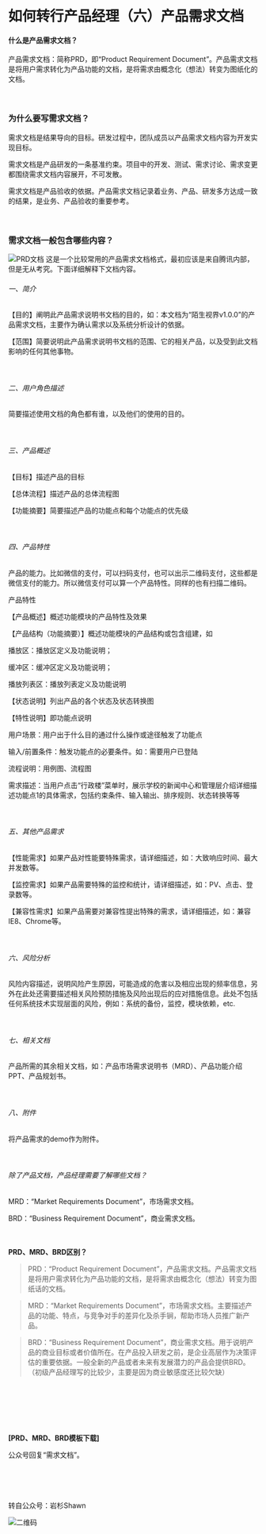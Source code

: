 # 如何转行产品经理（六）产品需求文档

#### 什么是产品需求文档？

产品需求文档：简称PRD，即“Product Requirement Document”。产品需求文档是将用户需求转化为产品功能的文档，是将需求由概念化（想法）转变为图纸化的文档。
<br/>
<br/>
<br/>

### 为什么要写需求文档？

需求文档是结果导向的目标。研发过程中，团队成员以产品需求文档内容为开发实现目标。

需求文档是产品研发的一条基准约束。项目中的开发、测试、需求讨论、需求变更都围绕需求文档内容展开，不可发散。

需求文档是产品验收的依据。产品需求文档记录着业务、产品、研发多方达成一致的结果，是业务、产品验收的重要参考。
<br/>
<br/>
<br/>

### 需求文档一般包含哪些内容？

![PRD文档](https://raw.githubusercontent.com/YSshawn/PM-10days/master/pic/%E9%9C%80%E6%B1%82%E6%96%87%E6%A1%A3%E7%BB%93%E6%9E%84.webp)
这是一个比较常用的产品需求文档格式，最初应该是来自腾讯内部，但是无从考究。下面详细解释下文档内容。

###### 一、简介

【目的】阐明此产品需求说明书文档的目的，如：本文档为“陌生视界v1.0.0”的产品需求文档，主要作为确认需求以及系统分析设计的依据。

【范围】简要说明此产品需求说明书文档的范围、它的相关产品，以及受到此文档影响的任何其他事物。
<br/>
<br/>
<br/>

###### 二、用户角色描述

简要描述使用文档的角色都有谁，以及他们的使用的目的。
<br/>
<br/>
<br/>

###### 三、产品概述

【目标】描述产品的目标

【总体流程】描述产品的总体流程图

【功能摘要】简要描述产品的功能点和每个功能点的优先级
<br/>
<br/>
<br/>

###### 四、产品特性

产品的能力。比如微信的支付，可以扫码支付，也可以出示二维码支付，这些都是微信支付的能力。所以微信支付可以算一个产品特性。同样的也有扫描二维码。

产品特性

【产品概述】概述功能模块的产品特性及效果

【产品结构（功能摘要）】概述功能模块的产品结构或包含组建，如

播放区：播放区定义及功能说明；

缓冲区：缓冲区定义及功能说明；

播放列表区：播放列表定义及功能说明

【状态说明】列出产品的各个状态及状态转换图

【特性说明】即功能点说明

用户场景：用户出于什么目的通过什么操作或途径触发了功能点

输入/前置条件：触发功能点的必要条件。如：需要用户已登陆

流程说明：用例图、流程图

需求描述：当用户点击“行政楼”菜单时，展示学校的新闻中心和管理层介绍详细描述功能点1的具体需求，包括约束条件、输入输出、排序规则、状态转换等等
<br/>
<br/>
<br/>

###### 五、其他产品需求

【性能需求】如果产品对性能要特殊需求，请详细描述，如：大致响应时间、最大并发数等。

【监控需求】如果产品需要特殊的监控和统计，请详细描述，如：PV、点击、登录数等。

【兼容性需求】如果产品需要对兼容性提出特殊的需求，请详细描述，如：兼容IE8、Chrome等。
<br/>
<br/>
<br/>

###### 六、风险分析

风险内容描述，说明风险产生原因，可能造成的危害以及相应出现的频率信息，另外在此处还需要描述相关风险预防措施及风险出现后的应对措施信息。此处不包括任何系统技术实现层面的风险，例如：系统的备份，监控，模块依赖，etc.
<br/>
<br/>
<br/>

###### 七、相关文档

产品所需的其余相关文档，如：产品市场需求说明书（MRD）、产品功能介绍PPT、产品规划书。
<br/>
<br/>
<br/>

###### 八、附件

将产品需求的demo作为附件。
<br/>
<br/>
<br/>

###### 除了产品文档，产品经理需要了解哪些文档？

MRD：“Market Requirements Document”，市场需求文档。

BRD：“Business Requirement Document”，商业需求文档。
<br/>
<br/>
<br/>

**PRD、MRD、BRD区别？**

> PRD：“Product Requirement Document”，产品需求文档。产品需求文档是将用户需求转化为产品功能的文档，是将需求由概念化（想法）转变为图纸话的文档。

> MRD：“Market Requirements Document”，市场需求文档。主要描述产品的功能、特点，与竞争对手的差异化及杀手锏，帮助市场人员推广新产品。

> BRD：“Business Requirement Document”，商业需求文档。用于说明产品的商业目标或者价值所在。在产品投入研发之前，是企业高层作为决策评估的重要依据。一般全新的产品或者未来有发展潜力的产品会提供BRD。（初级产品经理写的比较少，主要是因为商业敏感度还比较欠缺）
<br/>
<br/>
<br/>
<br/>
<br/>

**[PRD、MRD、BRD模板下载]**

公众号回复“需求文档”。
<br/>
<br/>
<br/>
<br/>
<br/>

转自公众号：岩杉Shawn

![二维码](https://raw.githubusercontent.com/YSshawn/PM-10days/master/pic/2980541-065cc3b5b0ab390b.jpg)
